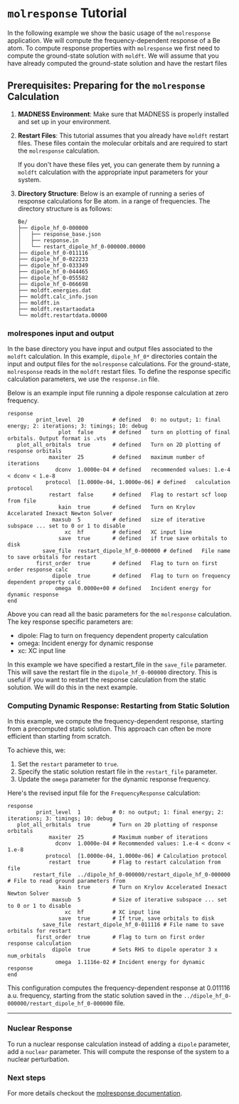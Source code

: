 
# `molresponse` Tutorial

In the following example we show the basic usage of the `molresponse` application.
We will compute the frequency-dependent response of a Be atom.  To compute response 
properties with `molresponse` we first need to compute the ground-state solution with `moldft`.
We will assume that you have already computed the ground-state solution and have the restart files

## Prerequisites: Preparing for the `molresponse` Calculation

1. **MADNESS Environment**: Make sure that MADNESS is properly installed and set up in your environment.

2. **Restart Files**: This tutorial assumes that you already have `moldft` restart files. These files contain the molecular orbitals and are required to start the `molresponse` calculation.

    If you don't have these files yet, you can generate them by running a `moldft` calculation with the appropriate input parameters for your system.

3. **Directory Structure**:  Below is an example of running a series of response calculations for Be atom.
in a range of frequencies.  The directory structure is as follows:

    ```makrkdown
    Be/
    ├── dipole_hf_0-000000
    │   ├── response_base.json
    │   ├── response.in
    │   └── restart_dipole_hf_0-000000.00000
    ├── dipole_hf_0-011116
    ├── dipole_hf_0-022233
    ├── dipole_hf_0-033349
    ├── dipole_hf_0-044465
    ├── dipole_hf_0-055582
    ├── dipole_hf_0-066698
    ├── moldft.energies.dat
    ├── moldft.calc_info.json
    ├── moldft.in
    ├── moldft.restartaodata
    └── moldft.restartdata.00000
    ```

### molrespones input and output

In the base directory you have input and output files associated to the `moldft` calculation.
In this example, `dipole_hf_0*` directories contain the input and output files for the `molresponse` calculations.
For the ground-state, `molresponse` reads in the `moldft` restart files.
To define the response specific calculation parameters, we use the `response.in` file.

Below is an example input file running a dipole response calculation
at zero frequency.

```input
response
         print_level  20         # defined   0: no output; 1: final energy; 2: iterations; 3: timings; 10: debug
                plot  false      # defined   turn on plotting of final orbitals. Output format is .vts
   plot_all_orbitals  true       # defined   Turn on 2D plotting of response orbitals
             maxiter  25         # defined   maximum number of iterations
               dconv  1.0000e-04 # defined   recommended values: 1.e-4 < dconv < 1.e-8
            protocol  [1.0000e-04, 1.0000e-06] # defined   calculation protocol
             restart  false      # defined   Flag to restart scf loop from file
                kain  true       # defined   Turn on Krylov Accelarated Inexact Newton Solver
              maxsub  5          # defined   size of iterative subspace ... set to 0 or 1 to disable
                  xc  hf         # defined   XC input line
                save  true       # defined   if true save orbitals to disk
           save_file  restart_dipole_hf_0-000000 # defined   File name to save orbitals for restart
         first_order  true       # defined   Flag to turn on first order response calc
              dipole  true       # defined   Flag to turn on frequency dependent property calc
               omega  0.0000e+00 # defined   Incident energy for dynamic response
end
```
Above you can read all the basic parameters for the `molresponse` calculation.
The key response specific parameters are:

- dipole: Flag to turn on frequency dependent property calculation
- omega: Incident energy for dynamic response
- xc: XC input line

In this example we have specified a restart_file in the `save_file` parameter.  This will save the restart file in the `dipole_hf_0-000000` directory.  This is useful if you want to restart the response calculation from the static solution.  We will do this in the next example.



### Computing Dynamic Response: Restarting from Static Solution

In this example, we compute the frequency-dependent response, starting from a precomputed static solution. This approach can often be more efficient than starting from scratch.

To achieve this, we:

1. Set the `restart` parameter to `true`.
2. Specify the static solution restart file in the `restart_file` parameter.
3. Update the `omega` parameter for the dynamic response frequency.

Here's the revised input file for the `FrequencyResponse` calculation:

```input
response
         print_level  1          # 0: no output; 1: final energy; 2: iterations; 3: timings; 10: debug
   plot_all_orbitals  true       # Turn on 2D plotting of response orbitals
             maxiter  25         # Maximum number of iterations
               dconv  1.0000e-04 # Recommended values: 1.e-4 < dconv < 1.e-8
            protocol  [1.0000e-04, 1.0000e-06] # Calculation protocol
             restart  true       # Flag to restart calculation from file
        restart_file  ../dipole_hf_0-000000/restart_dipole_hf_0-000000 # File to read ground parameters from
                kain  true       # Turn on Krylov Accelerated Inexact Newton Solver
              maxsub  5          # Size of iterative subspace ... set to 0 or 1 to disable
                  xc  hf         # XC input line
                save  true       # If true, save orbitals to disk
           save_file  restart_dipole_hf_0-011116 # File name to save orbitals for restart
         first_order  true       # Flag to turn on first order response calculation
              dipole  true       # Sets RHS to dipole operator 3 x num_orbitals
               omega  1.1116e-02 # Incident energy for dynamic response
end
```

This configuration computes the frequency-dependent response at 0.011116 a.u. frequency, starting from the static solution saved in the `../dipole_hf_0-000000/restart_dipole_hf_0-000000` file.


---

### Nuclear Response

To run a nuclear response calculation instead of adding a `dipole` parameter, add a `nuclear` parameter.  This will compute the response of the system to a nuclear perturbation.

### Next steps

For more details checkout the [molresponse documentation](/src/apps/molresponse/details.md).

